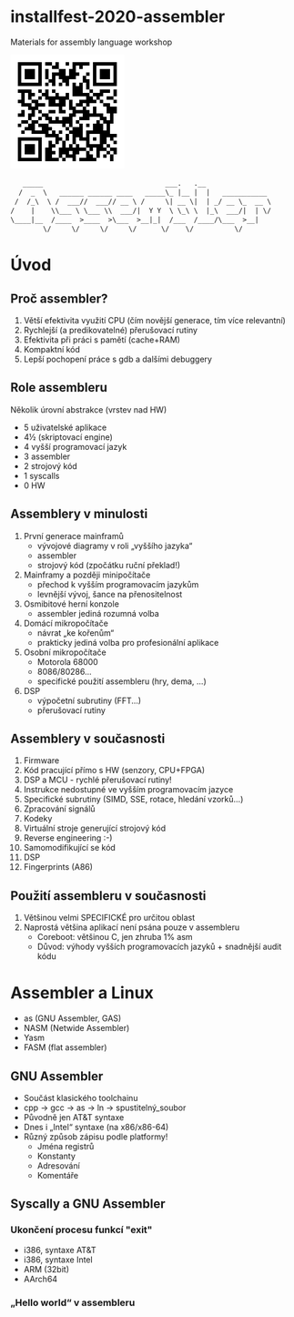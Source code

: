 # installfest-2020-assembler
Materials for assembly language workshop

![link](link.png "Link to repository")

```
   _____                              ___.   .__                
  /  _  \   ______ ______ ____   _____\_ |__ |  |   ___________ 
 /  /_\  \ /  ___//  ___// __ \ /     \| __ \|  | _/ __ \_  __ \
/    |    \\___ \ \___ \\  ___/|  Y Y  \ \_\ \  |_\  ___/|  | \/
\____|__  /____  >____  >\___  >__|_|  /___  /____/\___  >__|   
        \/     \/     \/     \/      \/    \/          \/       
```

# Úvod

## Proč assembler?

1. Větší efektivita využití CPU (čím novější generace, tím více relevantní)
2. Rychlejší (a predikovatelné) přerušovací rutiny
3. Efektivita při práci s pamětí (cache+RAM)
4. Kompaktní kód
5. Lepší pochopení práce s gdb a dalšími debuggery

## Role assembleru
Několik úrovní abstrakce (vrstev nad HW)
- 5   uživatelské aplikace
- 4½  (skriptovací engine)
- 4   vyšší programovací jazyk
- 3   assembler
- 2   strojový kód
- 1   syscalls
- 0   HW

## Assemblery v minulosti
1. První generace mainframů
    - vývojové diagramy v roli „vyššího jazyka“
    - assembler
    - strojový kód (zpočátku ruční překlad!)
1. Mainframy a později minipočítače
    - přechod k vyšším programovacím jazykům
    - levnější vývoj, šance na přenositelnost
1. Osmibitové herní konzole
    - assembler jediná rozumná volba
1. Domácí mikropočítače
    - návrat „ke kořenům“
    - prakticky jediná volba pro profesionální aplikace
1. Osobní mikropočítače
    - Motorola 68000
    - 8086/80286...
    - specifické použití assembleru (hry, dema, ...)
1. DSP
    - výpočetní subrutiny (FFT...)
    - přerušovací rutiny

## Assemblery v současnosti
1. Firmware
1. Kód pracující přímo s HW (senzory, CPU+FPGA)
1. DSP a MCU - rychlé přerušovací rutiny!
1. Instrukce nedostupné ve vyšším programovacím jazyce
1. Specifické subrutiny (SIMD, SSE, rotace, hledání vzorků...)
1. Zpracování signálů
1. Kodeky
1. Virtuální stroje generující strojový kód
1. Reverse engineering :-)
1. Samomodifikující se kód
1. DSP
1. Fingerprints (A86)

## Použití assembleru v současnosti
1. Většinou velmi SPECIFICKÉ pro určitou oblast
1. Naprostá většina aplikací není psána pouze v assembleru
   - Coreboot: většinou C, jen zhruba 1% asm
   - Důvod: výhody vyšších programovacích jazyků + snadnější audit kódu

# Assembler a Linux
* as    (GNU Assembler, GAS)
* NASM  (Netwide Assembler)
* Yasm
* FASM  (flat assembler)

## GNU Assembler
* Součást klasického toolchainu
* cpp → gcc → as → ln → spustitelný_soubor
* Původně jen AT&T syntaxe
* Dnes i „Intel“ syntaxe (na x86/x86-64)
* Různý způsob zápisu podle platformy!
   - Jména registrů
   - Konstanty
   - Adresování
   - Komentáře

## Syscally a GNU Assembler

### Ukončení procesu funkcí "exit"
* i386, syntaxe AT&T
* i386, syntaxe Intel
* ARM (32bit)
* AArch64

### „Hello world“ v assembleru
